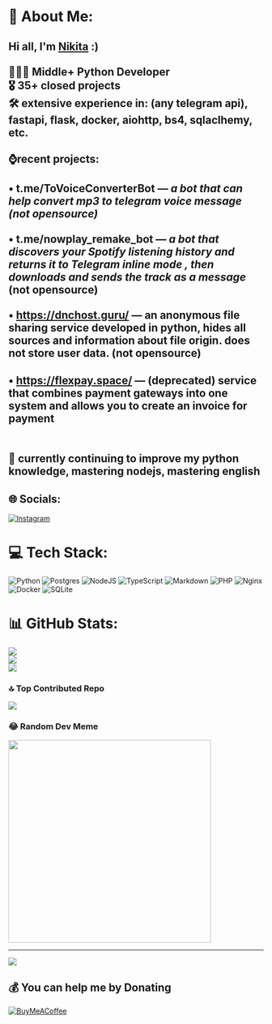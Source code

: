 # 💫 About Me:

##                            **Hi all, I'm [Nikita](https://github.com/frymex) :)**<br><br>🧏🏻‍♂️ Middle+ Python Developer <br>🎖 35+ closed projects <br>🛠 extensive experience in: (any telegram api), fastapi, flask, docker, aiohttp, bs4, sqlaclhemy, etc.<br><br>⌚️recent projects: <br><br>• t.me/ToVoiceConverterBot — *a bot that can help convert mp3 to telegram voice message (not opensource)*<br><br>• t.me/nowplay_remake_bot — *a bot that discovers your Spotify listening history and returns it to Telegram inline mode , then downloads and sends the track as a message* (not opensource)<br><br>• https://dnchost.guru/ — an anonymous file sharing service developed in python, hides all sources and information about file origin. does not store user data.  (not opensource)<br>

##                            • https://flexpay.space/ — (deprecated) service that combines payment gateways into one system and allows you to create an invoice for payment

##                            <br>🌱 currently continuing to improve my python knowledge, mastering nodejs, mastering english


## 🌐 Socials:

[![Instagram](https://img.shields.io/badge/Instagram-%23E4405F.svg?logo=Instagram&logoColor=white)](https://instagram.com/cazqev) 

# 💻 Tech Stack:

![Python](https://img.shields.io/badge/python-3670A0?style=for-the-badge&logo=python&logoColor=ffdd54) ![Postgres](https://img.shields.io/badge/postgres-%23316192.svg?style=for-the-badge&logo=postgresql&logoColor=white) ![NodeJS](https://img.shields.io/badge/node.js-6DA55F?style=for-the-badge&logo=node.js&logoColor=white) ![TypeScript](https://img.shields.io/badge/typescript-%23007ACC.svg?style=for-the-badge&logo=typescript&logoColor=white) ![Markdown](https://img.shields.io/badge/markdown-%23000000.svg?style=for-the-badge&logo=markdown&logoColor=white) ![PHP](https://img.shields.io/badge/php-%23777BB4.svg?style=for-the-badge&logo=php&logoColor=white) ![Nginx](https://img.shields.io/badge/nginx-%23009639.svg?style=for-the-badge&logo=nginx&logoColor=white) ![Docker](https://img.shields.io/badge/docker-%230db7ed.svg?style=for-the-badge&logo=docker&logoColor=white) ![SQLite](https://img.shields.io/badge/sqlite-%2307405e.svg?style=for-the-badge&logo=sqlite&logoColor=white)

# 📊 GitHub Stats:

![](https://github-readme-stats.vercel.app/api?username=frymex&theme=radical&hide_border=false&include_all_commits=false&count_private=false)<br/>
![](https://github-readme-streak-stats.herokuapp.com/?user=frymex&theme=radical&hide_border=false)<br/>
![](https://github-readme-stats.vercel.app/api/top-langs/?username=frymex&theme=radical&hide_border=false&include_all_commits=false&count_private=false&layout=compact)

### 🔝 Top Contributed Repo

![](https://github-contributor-stats.vercel.app/api?username=frymex&limit=5&theme=monokai&combine_all_yearly_contributions=true)

### 😂 Random Dev Meme

<img src='https://randommeme-five.vercel.app/' style="height: 400px;"/>

---

[![](https://visitcount.itsvg.in/api?id=frymex&icon=0&color=0)](https://visitcount.itsvg.in)

  ## 💰 You can help me by Donating

  [![BuyMeACoffee](https://img.shields.io/badge/Buy%20Me%20a%20Coffee-ffdd00?style=for-the-badge&logo=buy-me-a-coffee&logoColor=black)](https://buymeacoffee.com/https://www.buymeacoffee.com/cazqev) 

<!-- Proudly created with GPRM ( https://gprm.itsvg.in ) -->
